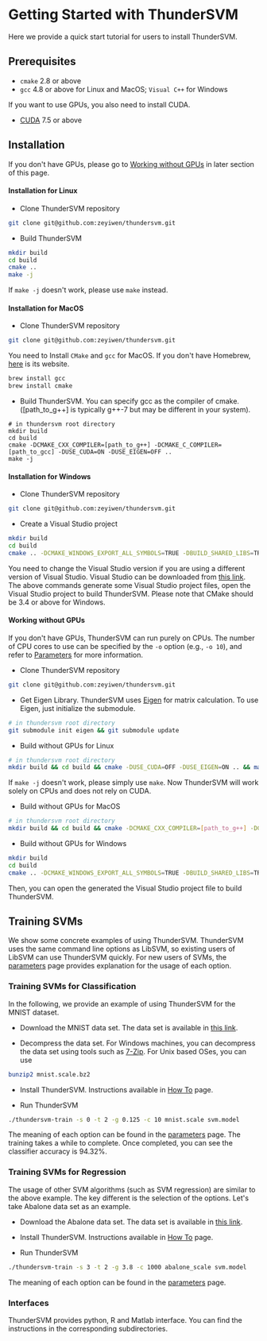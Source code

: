 Getting Started with ThunderSVM
===============================
Here we provide a quick start tutorial for users to install ThunderSVM.

## Prerequisites
* ```cmake``` 2.8 or above
* ```gcc``` 4.8 or above for Linux and MacOS; ```Visual C++``` for Windows

If you want to use GPUs, you also need to install CUDA.

* [CUDA](https://developer.nvidia.com/cuda-downloads) 7.5 or above

## Installation
If you don't have GPUs, please go to [Working without GPUs](#withoutGPU) in later section of this page.
#### Installation for  Linux
* Clone ThunderSVM repository
```bash
git clone git@github.com:zeyiwen/thundersvm.git
```

* Build ThunderSVM
```bash
mkdir build
cd build
cmake ..
make -j
```
If ```make -j``` doesn't work, please use ```make``` instead.

#### Installation for MacOS
* Clone ThunderSVM repository
```bash
git clone git@github.com:zeyiwen/thundersvm.git
```
You need to Install ```CMake``` and ```gcc``` for MacOS. If you don't have Homebrew, [here](https://brew.sh/) is its website.
```bash
brew install gcc
brew install cmake
```

* Build ThunderSVM. You can specify gcc as the compiler of cmake. ([path_to_g++] is typically g++-7 but may be different in your system).
```
# in thundersvm root directory
mkdir build
cd build
cmake -DCMAKE_CXX_COMPILER=[path_to_g++] -DCMAKE_C_COMPILER=[path_to_gcc] -DUSE_CUDA=ON -DUSE_EIGEN=OFF ..
make -j
```

#### Installation for Windows
* Clone ThunderSVM repository
```bash
git clone git@github.com:zeyiwen/thundersvm.git
```

* Create a Visual Studio project
```bash
mkdir build
cd build
cmake .. -DCMAKE_WINDOWS_EXPORT_ALL_SYMBOLS=TRUE -DBUILD_SHARED_LIBS=TRUE -G "Visual Studio 14 2015 Win64"
```
You need to change the Visual Studio version if you are using a different version of Visual Studio. Visual Studio can be downloaded from [this link](https://www.visualstudio.com/vs/). The above commands generate some Visual Studio project files, open the Visual Studio project to build ThunderSVM. Please note that CMake should be 3.4 or above for Windows.

#### <a name="withoutGPU"></a> Working without GPUs
If you don't have GPUs, ThunderSVM can run purely on CPUs. The number of CPU cores to use can be specified by the ```-o``` option (e.g., ```-o 10```), and refer to [Parameters](http://thundersvm.readthedocs.io/en/latest/parameters.html) for more information.

* Clone ThunderSVM repository
```bash
git clone git@github.com:zeyiwen/thundersvm.git
```

* Get Eigen Library. ThunderSVM uses [Eigen](http://eigen.tuxfamily.org/index.php?title=Main_Page) for matrix calculation. To use Eigen, just 
initialize the submodule. 
```bash
# in thundersvm root directory
git submodule init eigen && git submodule update
```
* Build without GPUs for Linux
```bash
# in thundersvm root directory
mkdir build && cd build && cmake -DUSE_CUDA=OFF -DUSE_EIGEN=ON .. && make -j
```
If ```make -j``` doesn't work, please simply use ```make```. Now ThunderSVM will work solely on CPUs and does not rely on CUDA.

* Build without GPUs for MacOS
```bash
# in thundersvm root directory
mkdir build && cd build && cmake -DCMAKE_CXX_COMPILER=[path_to_g++] -DCMAKE_C_COMPILER=[path_to_gcc] -DUSE_CUDA=OFF -DUSE_EIGEN=ON .. && make -j
```

* Build without GPUs for Windows
```bash
mkdir build
cd build
cmake .. -DCMAKE_WINDOWS_EXPORT_ALL_SYMBOLS=TRUE -DBUILD_SHARED_LIBS=TRUE -DUSE_CUDA=OFF -DUSE_EIGEN=ON -G "Visual Studio 14 2015 Win64"
```
Then, you can open the generated the Visual Studio project file to build ThunderSVM.

## Training SVMs
We show some concrete examples of using ThunderSVM. ThunderSVM uses the same command line options as LibSVM, so existing users of LibSVM can use ThunderSVM quickly. For new users of SVMs, the [parameters](parameters.md) page provides explanation for the usage of each option. 

### Training SVMs for Classification
In the following, we provide an example of using ThunderSVM for the MNIST dataset.

* Download the MNIST data set. The data set is available in [this link](https://www.csie.ntu.edu.tw/~cjlin/libsvmtools/datasets/multiclass/mnist.scale.bz2).

* Decompress the data set. For Windows machines, you can decompress the data set using tools such as [7-Zip](www.7-zip.org). For Unix based OSes, you can use
```bash
bunzip2 mnist.scale.bz2
```

* Install ThunderSVM. Instructions available in [How To](how-to.md) page.

* Run ThunderSVM
```bash
./thundersvm-train -s 0 -t 2 -g 0.125 -c 10 mnist.scale svm.model
```
The meaning of each option can be found in the [parameters](parameters.md) page. The training takes a while to complete. Once completed, you can see the classifier accuracy is 94.32%.

### Training SVMs for Regression
The usage of other SVM algorithms (such as SVM regression) are similar to the above example. The key different is the selection of the options. Let's take Abalone data set as an example.

* Download the Abalone data set. The data set is available in [this link](https://www.csie.ntu.edu.tw/~cjlin/libsvmtools/datasets/regression/abalone_scale).

* Install ThunderSVM. Instructions available in [How To](how-to.md) page.

* Run ThunderSVM
```bash
./thundersvm-train -s 3 -t 2 -g 3.8 -c 1000 abalone_scale svm.model
```
The meaning of each option can be found in the [parameters](parameters.md) page. 

### Interfaces
ThunderSVM provides python, R and Matlab interface. You can find the instructions in the corresponding subdirectories.
